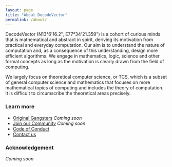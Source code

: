 ```yaml
---
layout: page
title: "About DecodeVector"
permalink: /about/
---
```


DecodeVector (N13&deg;6'16.2", E77&deg;34'21.359") is a cohort of curious minds that is mathematical and abstract in spirit, deriving its motivation from practical and everyday computation.
Our aim is to understand the nature of computation and, as a consequence of this understanding, design more efficient algorithms. We engage in mathematics, logic, science and other formal concepts as long as the motivation is clearly drawn from the field of computing.

We largely focus on theoretical computer science, or TCS, which is a subset of general computer science and mathematics that focuses on more mathematical topics of computing and includes the theory of computation. It is difficult to circumscribe the theoretical areas precisely.

### Learn more
* [Original Gangsters](#) _Coming soon_
* [Join our Community](#) _Coming soon_
* [Code of Conduct](/2018/03/27/code-of-conduct/)
* [Contact us](mailto:grv@mathscapes.xyz)

### Acknowledgement
_Coming soon_
